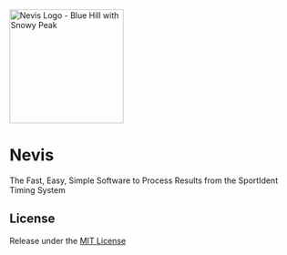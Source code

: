 
<img src="https://bonalybob.github.io/Nevis/Nevis%20Logo.png" alt="Nevis Logo - Blue Hill with Snowy Peak" height="200px"/>

# Nevis

The Fast, Easy, Simple Software to Process Results from the SportIdent Timing System

## License
Release under the [MIT License](https://bonalybob.github.io/Nevis/license)
